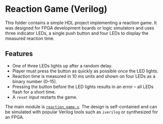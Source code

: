 # Reaction Game (Verilog)

This folder contains a simple HDL project implementing a reaction game.
It was designed for FPGA development boards or logic simulators and uses
three indicator LEDs, a single push button and four LEDs to display the
measured reaction time.

## Features
* One of three LEDs lights up after a random delay.
* Player must press the button as quickly as possible once the LED lights.
* Reaction time is measured in 10&nbsp;ms units and shown on four LEDs as a
  binary number (0&ndash;15).
* Pressing the button before the LED lights results in an error – all LEDs
  flash for a short time.
* A `reset` input restarts the game.

The main module is [`reaction_game.v`](reaction_game.v). The design is
self-contained and can be simulated with popular Verilog tools such as
`iverilog` or synthesized for an FPGA.
